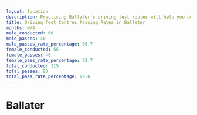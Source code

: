 ```yaml
---
layout: location
description: Practising Ballater's driving test routes will help you become more confident in your gear-changing abilities.
title: Driving Test Centres Passing Rates in Ballater
months: N/A
male_conducted: 60
male_passes: 40
male_passes_rate_percentage: 66.7
female_conducted: 55
female_passes: 40
female_pass_rate_percentage: 72.7
total_conducted: 115
total_passes: 80
total_pass_rate_percentage: 69.6
---
```


# Ballater
